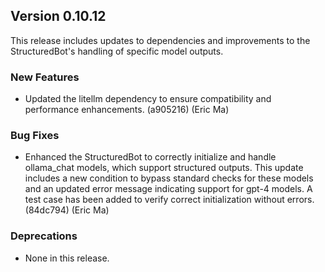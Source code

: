 ## Version 0.10.12

This release includes updates to dependencies and improvements to the StructuredBot's handling of specific model outputs.

### New Features

- Updated the litellm dependency to ensure compatibility and performance enhancements. (a905216) (Eric Ma)

### Bug Fixes

- Enhanced the StructuredBot to correctly initialize and handle ollama_chat models, which support structured outputs. This update includes a new condition to bypass standard checks for these models and an updated error message indicating support for gpt-4 models. A test case has been added to verify correct initialization without errors. (84dc794) (Eric Ma)

### Deprecations

- None in this release.
